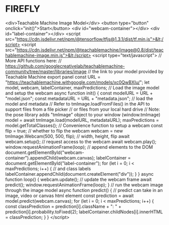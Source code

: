 # FIREFLY
&lt;div>Teachable Machine Image Model&lt;/div> &lt;button type="button" onclick="init()">Start&lt;/button> &lt;div id="webcam-container">&lt;/div> &lt;div id="label-container">&lt;/div> &lt;script src="https://cdn.jsdelivr.net/npm/@tensorflow/tfjs@1.3.1/dist/tf.min.js">&lt;/script> &lt;script src="https://cdn.jsdelivr.net/npm/@teachablemachine/image@0.8/dist/teachablemachine-image.min.js">&lt;/script> &lt;script type="text/javascript">     // More API functions here:     // https://github.com/googlecreativelab/teachablemachine-community/tree/master/libraries/image      // the link to your model provided by Teachable Machine export panel     const URL = "https://teachablemachine.withgoogle.com/models/xc0QwBXIu/";      let model, webcam, labelContainer, maxPredictions;      // Load the image model and setup the webcam     async function init() {         const modelURL = URL + "model.json";         const metadataURL = URL + "metadata.json";          // load the model and metadata         // Refer to tmImage.loadFromFiles() in the API to support files from a file picker         // or files from your local hard drive         // Note: the pose library adds "tmImage" object to your window (window.tmImage)         model = await tmImage.load(modelURL, metadataURL);         maxPredictions = model.getTotalClasses();          // Convenience function to setup a webcam         const flip = true; // whether to flip the webcam         webcam = new tmImage.Webcam(500, 500, flip); // width, height, flip         await webcam.setup(); // request access to the webcam         await webcam.play();         window.requestAnimationFrame(loop);          // append elements to the DOM         document.getElementById("webcam-container").appendChild(webcam.canvas);         labelContainer = document.getElementById("label-container");         for (let i = 0; i &lt; maxPredictions; i++) { // and class labels             labelContainer.appendChild(document.createElement("div"));         }     }      async function loop() {         webcam.update(); // update the webcam frame         await predict();         window.requestAnimationFrame(loop);     }      // run the webcam image through the image model     async function predict() {         // predict can take in an image, video or canvas html element         const prediction = await model.predict(webcam.canvas);         for (let i = 0; i &lt; maxPredictions; i++) {             const classPrediction =                 prediction[i].className + ": " + prediction[i].probability.toFixed(2);             labelContainer.childNodes[i].innerHTML = classPrediction;         }     } &lt;/script>
